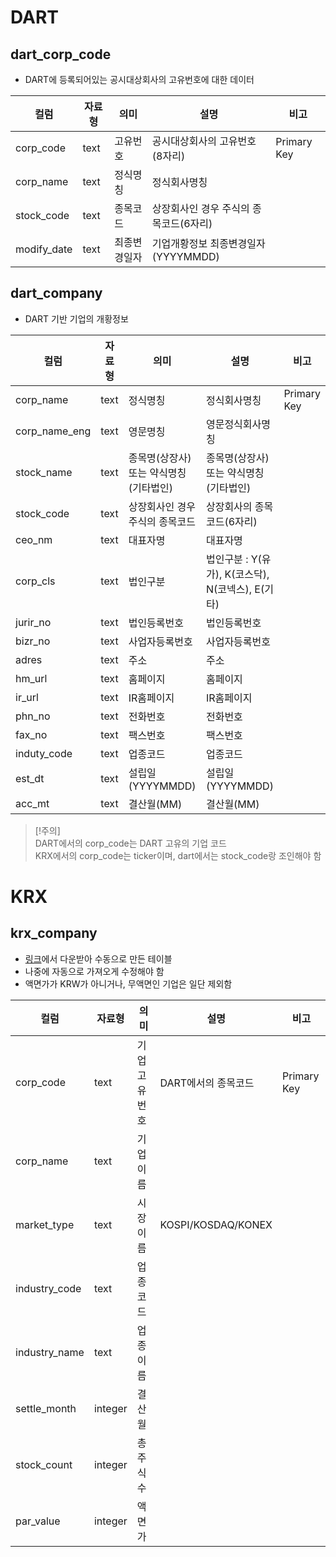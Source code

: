 # DART
## dart_corp_code
- DART에 등록되어있는 공시대상회사의 고유번호에 대한 데이터

| 컬럼        | 자료형 | 의미         | 설명                                    | 비고          |
|-------------|--------|--------------|-----------------------------------------|---------------|
| corp_code   | text   | 고유번호     | 공시대상회사의 고유번호(8자리)           | Primary Key   |
| corp_name   | text   | 정식명칭     | 정식회사명칭                            |               |
| stock_code  | text   | 종목코드     | 상장회사인 경우 주식의 종목코드(6자리)   |               |
| modify_date | text   | 최종변경일자 | 기업개황정보 최종변경일자(YYYYMMDD)      |               |

## dart_company
- DART 기반 기업의 개황정보

| 컬럼         | 자료형 | 의미                                              | 설명                                         | 비고          |
|--------------|--------|---------------------------------------------------|----------------------------------------------|---------------|
| corp_name    | text   | 정식명칭                                           | 정식회사명칭                                 | Primary Key   |
| corp_name_eng| text   | 영문명칭                                           | 영문정식회사명칭                             |               |
| stock_name   | text   | 종목명(상장사) 또는 약식명칭(기타법인)              | 종목명(상장사) 또는 약식명칭(기타법인)        |               |
| stock_code   | text   | 상장회사인 경우 주식의 종목코드                    | 상장회사의 종목코드(6자리)                   |               |
| ceo_nm       | text   | 대표자명                                           | 대표자명                                     |               |
| corp_cls     | text   | 법인구분                                           | 법인구분 : Y(유가), K(코스닥), N(코넥스), E(기타) |               |
| jurir_no     | text   | 법인등록번호                                       | 법인등록번호                                 |               |
| bizr_no      | text   | 사업자등록번호                                     | 사업자등록번호                               |               |
| adres        | text   | 주소                                               | 주소                                         |               |
| hm_url       | text   | 홈페이지                                           | 홈페이지                                     |               |
| ir_url       | text   | IR홈페이지                                         | IR홈페이지                                   |               |
| phn_no       | text   | 전화번호                                           | 전화번호                                     |               |
| fax_no       | text   | 팩스번호                                           | 팩스번호                                     |               |
| induty_code  | text   | 업종코드                                           | 업종코드                                     |               |
| est_dt       | text   | 설립일(YYYYMMDD)                                   | 설립일(YYYYMMDD)                             |               |
| acc_mt       | text   | 결산월(MM)                                         | 결산월(MM)                                   |               |

> [!주의]  
> DART에서의 corp_code는 DART 고유의 기업 코드  
> KRX에서의 corp_code는 ticker이며, dart에서는 stock_code랑 조인해야 함

# KRX
## krx_company

- [링크](http://data.krx.co.kr/contents/MDC/MDI/mdiLoader/index.cmd?menuId=MDC0201020501)에서 다운받아 수동으로 만든 테이블
- 나중에 자동으로 가져오게 수정해야 함
- 액면가가 KRW가 아니거나, 무액면인 기업은 일단 제외함

| 컬럼         | 자료형 | 의미           | 설명                | 비고         |
|--------------|--------|----------------|---------------------|--------------|
| corp_code    | text   | 기업 고유번호  | DART에서의 종목코드 | Primary Key  |
| corp_name    | text   | 기업 이름      |                     |              |
| market_type  | text   | 시장 이름      | KOSPI/KOSDAQ/KONEX   |              |
| industry_code| text   | 업종 코드      |                     |              |
| industry_name| text   | 업종 이름      |                     |              |
| settle_month | integer| 결산월         |                     |              |
| stock_count  | integer| 총 주식 수     |                     |              |
| par_value    | integer| 액면가         |                     |              |
